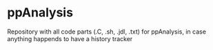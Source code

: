 # ppAnalysis

Repository with all code parts (.C, .sh, .jdl, .txt) for ppAnalysis, in case anything happends to have a history tracker

